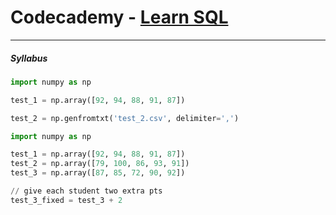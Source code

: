 # Codecademy - [Learn SQL](https://www.codecademy.com/learn/learn-sql)

---

##### Syllabus

```python
import numpy as np

test_1 = np.array([92, 94, 88, 91, 87])

test_2 = np.genfromtxt('test_2.csv', delimiter=',')
```

```python
import numpy as np

test_1 = np.array([92, 94, 88, 91, 87])
test_2 = np.array([79, 100, 86, 93, 91])
test_3 = np.array([87, 85, 72, 90, 92])

// give each student two extra pts
test_3_fixed = test_3 + 2
```
